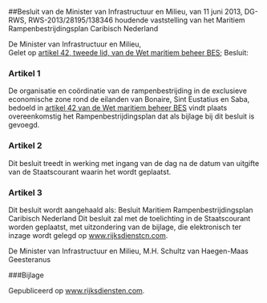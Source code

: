 <meta http-equiv='Content-Type' content='text/html; charset=utf-8' />

##Besluit van de Minister van Infrastructuur en Milieu, van 11 juni 2013, DG-RWS, RWS-2013/28195/138346 houdende vaststelling van het Maritiem Rampenbestrijdingsplan Caribisch Nederland

De Minister van Infrastructuur en Milieu,  
Gelet op [artikel 42, tweede lid, van de Wet maritiem beheer BES](../../../../../../../wet-BES/wet/maritiem/beheer/bes/BWBR0028550/README.md);
Besluit:    

### Artikel  1  

De organisatie en coördinatie van de rampenbestrijding in de exclusieve economische zone rond de eilanden van Bonaire, Sint Eustatius en Saba, bedoeld in [artikel 42 van de Wet maritiem beheer BES](../../../../../../../wet-BES/wet/maritiem/beheer/bes/BWBR0028550/README.md) vindt plaats overeenkomstig het Rampenbestrijdingsplan dat als bijlage bij dit besluit is gevoegd. 

### Artikel  2  

Dit besluit treedt in werking met ingang van de dag na de datum van uitgifte van de Staatscourant waarin het wordt geplaatst. 

### Artikel  3  

Dit besluit wordt aangehaald als: Besluit Maritiem Rampenbestrijdingsplan Caribisch Nederland 
Dit besluit zal met de toelichting in de Staatscourant worden geplaatst, met uitzondering van de bijlage, die elektronisch ter inzage wordt gelegd op www.rijksdienstcn.com.  

De 
Minister van Infrastructuur en Milieu, 
M.H. Schultz van Haegen-Maas Geesteranus    

###Bijlage 

Gepubliceerd op www.rijksdiensten.com.
